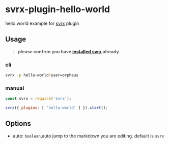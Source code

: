 # svrx-plugin-hello-world

hello world example for [svrx](https://github.com/x-orpheus/svrx) plugin

## Usage

> **please confirm you have [installed svrx](https://github.com/x-orpheus/svrx) already**


### cli

```sh
svrx -p hello-world?user=orpheus
```

### manual

```js
const svrx = require('svrx');

svrx({ plugins: [ 'hello-world' ] }).start();
```

## Options

- auto: `boolean`,auto jump to the markdown you are editing. default is `svrx`

